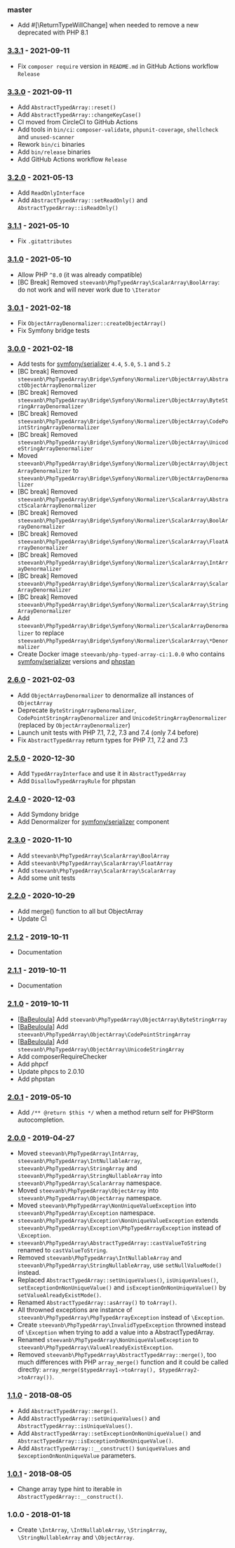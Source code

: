 ### master

- Add #[\ReturnTypeWillChange] when needed to remove a new deprecated with PHP 8.1

### [3.3.1](../../compare/3.3.0...3.3.1) - 2021-09-11

- Fix `composer require` version in `README.md` in GitHub Actions workflow `Release`

### [3.3.0](../../compare/3.2.0...3.3.0) - 2021-09-11

- Add `AbstractTypedArray::reset()`
- Add `AbstractTypedArray::changeKeyCase()`
- CI moved from CircleCI to GitHub Actions
- Add tools in `bin/ci`: `composer-validate`, `phpunit-coverage`, `shellcheck` and `unused-scanner`
- Rework `bin/ci` binaries
- Add `bin/release` binaries
- Add GitHub Actions workflow `Release`

### [3.2.0](../../compare/3.1.1...3.2.0) - 2021-05-13

- Add `ReadOnlyInterface`
- Add `AbstractTypedArray::setReadOnly()` and `AbstractTypedArray::isReadOnly()`

### [3.1.1](../../compare/3.1.0...3.1.1) - 2021-05-10

- Fix `.gitattributes`

### [3.1.0](../../compare/3.0.1...3.1.0) - 2021-05-10

- Allow PHP `^8.0` (it was already compatible)
- [BC Break] Removed `steevanb\PhpTypedArray\ScalarArray\BoolArray`: do not work and will never work due to `\Iterator`

### [3.0.1](../../compare/3.0.0...3.0.1) - 2021-02-18

- Fix `ObjectArrayDenormalizer::createObjectArray()`
- Fix Symfony bridge tests

### [3.0.0](../../compare/2.6.0...3.0.0) - 2021-02-18

- Add tests for [symfony/serializer](https://github.com/symfony/serializer) `4.4`, `5.0`, `5.1` and `5.2`
- [BC break] Removed `steevanb\PhpTypedArray\Bridge\Symfony\Normalizer\ObjectArray\AbstractObjectArrayDenormalizer`
- [BC break] Removed `steevanb\PhpTypedArray\Bridge\Symfony\Normalizer\ObjectArray\ByteStringArrayDenormalizer`
- [BC break] Removed `steevanb\PhpTypedArray\Bridge\Symfony\Normalizer\ObjectArray\CodePointStringArrayDenormalizer`
- [BC break] Removed `steevanb\PhpTypedArray\Bridge\Symfony\Normalizer\ObjectArray\UnicodeStringArrayDenormalizer`
- Moved `steevanb\PhpTypedArray\Bridge\Symfony\Normalizer\ObjectArray\ObjectArrayDenormalizer` to `steevanb\PhpTypedArray\Bridge\Symfony\Normalizer\ObjectArrayDenormalizer`
- [BC break] Removed `steevanb\PhpTypedArray\Bridge\Symfony\Normalizer\ScalarArray\AbstractScalarArrayDenormalizer`
- [BC break] Removed `steevanb\PhpTypedArray\Bridge\Symfony\Normalizer\ScalarArray\BoolArrayDenormalizer`
- [BC break] Removed `steevanb\PhpTypedArray\Bridge\Symfony\Normalizer\ScalarArray\FloatArrayDenormalizer`
- [BC break] Removed `steevanb\PhpTypedArray\Bridge\Symfony\Normalizer\ScalarArray\IntArrayDenormalizer`
- [BC break] Removed `steevanb\PhpTypedArray\Bridge\Symfony\Normalizer\ScalarArray\ScalarArrayDenormalizer`
- [BC break] Removed `steevanb\PhpTypedArray\Bridge\Symfony\Normalizer\ScalarArray\StringArrayDenormalizer`
- Add `steevanb\PhpTypedArray\Bridge\Symfony\Normalizer\ScalarArrayDenormalizer` to replace `steevanb\PhpTypedArray\Bridge\Symfony\Normalizer\ScalarArray\*Denormalizer`
- Create Docker image `steevanb/php-typed-array-ci:1.0.0` who contains [symfony/serializer](https://github.com/symfony/serializer) versions and [phpstan](https://github.com/phpstan/phpstan)

### [2.6.0](../../compare/2.5.0...2.6.0) - 2021-02-03

- Add `ObjectArrayDenormalizer` to denormalize all instances of `ObjectArray`
- Deprecate `ByteStringArrayDenormalizer`, `CodePointStringArrayDenormalizer` and `UnicodeStringArrayDenormalizer` (replaced by `ObjectArrayDenormalizer`)
- Launch unit tests with PHP 7.1, 7.2, 7.3 and 7.4 (only 7.4 before)
- Fix `AbstractTypedArray` return types for PHP 7.1, 7.2 and 7.3

### [2.5.0](../../compare/2.4.0...2.5.0) - 2020-12-30

- Add `TypedArrayInterface` and use it in `AbstractTypedArray`
- Add `DisallowTypedArrayRule` for phpstan

### [2.4.0](../../compare/2.3.0...2.4.0) - 2020-12-03

- Add Symdony bridge
- Add Denormalizer for [symfony/serializer](https://github.com/symfony/serializer) component

### [2.3.0](../../compare/2.2.0...2.3.0) - 2020-11-10

- Add `steevanb\PhpTypedArray\ScalarArray\BoolArray`
- Add `steevanb\PhpTypedArray\ScalarArray\FloatArray`
- Add `steevanb\PhpTypedArray\ScalarArray\ScalarArray`
- Add some unit tests

### [2.2.0](../../compare/2.1.1...2.1.2) - 2020-10-29

- Add merge() function to all but ObjectArray
- Update CI

### [2.1.2](../../compare/2.1.1...2.1.2) - 2019-10-11

- Documentation

### [2.1.1](../../compare/2.1.0...2.1.1) - 2019-10-11

- Documentation

### [2.1.0](../../compare/2.0.1...2.1.0) - 2019-10-11

- [[BaBeuloula](https://github.com/babeuloula)] Add `steevanb\PhpTypedArray\ObjectArray\ByteStringArray`
- [[BaBeuloula](https://github.com/babeuloula)] Add `steevanb\PhpTypedArray\ObjectArray\CodePointStringArray`
- [[BaBeuloula](https://github.com/babeuloula)] Add `steevanb\PhpTypedArray\ObjectArray\UnicodeStringArray`
- Add composerRequireChecker
- Add phpcf
- Update phpcs to 2.0.10
- Add phpstan

### [2.0.1](../../compare/2.0.0...2.0.1) - 2019-05-10

- Add `/** @return $this */` when a method return self for PHPStorm autocompletion.

### [2.0.0](../../compare/1.1.0...2.0.0) - 2019-04-27

- Moved `steevanb\PhpTypedArray\IntArray`, `steevanb\PhpTypedArray\IntNullableArray`, `steevanb\PhpTypedArray\StringArray` and `steevanb\PhpTypedArray\StringNullableArray` into `steevanb\PhpTypedArray\ScalarArray` namespace.
- Moved `steevanb\PhpTypedArray\ObjectArray` into `steevanb\PhpTypedArray\ObjectArray` namespace.
- Moved `steevanb\PhpTypedArray\NonUniqueValueException` into `steevanb\PhpTypedArray\Exception` namespace.
- `steevanb\PhpTypedArray\Exception\NonUniqueValueException` extends `steevanb\PhpTypedArray\Exception\PhpTypedArrayException` instead of `\Exception`.
- `steevanb\PhpTypedArray\AbstractTypedArray::castValueToString` renamed to `castValueToString`.
- Removed `steevanb\PhpTypedArray\IntNullableArray` and `steevanb\PhpTypedArray\StringNullableArray`, use `setNullValueMode()` instead.
- Replaced `AbstractTypedArray::setUniqueValues()`, `isUniqueValues()`, `setExceptionOnNonUniqueValue()` and `isExceptionOnNonUniqueValue()` by `setValueAlreadyExistMode()`.
- Renamed `AbstractTypedArray::asArray()` to `toArray()`.
- All throwned exceptions are instance of `steevanb\PhpTypedArray\PhpTypedArrayException` instead of `\Exception`.
- Create `steevanb\PhpTypedArray\InvalidTypeException` throwned instead of `\Exception` when trying to add a value into a AbstractTypedArray.
- Renamed `steevanb\PhpTypedArray\NonUniqueValueException` to `steevanb\PhpTypedArray\ValueAlreadyExistException`.
- Removed `steevanb\PhpTypedArray\AbstractTypedArray::merge()`, too much differences with PHP `array_merge()` function and it could be called directly: `array_merge($typedArray1->toArray(), $typedArray2->toArray())`.

### [1.1.0](../../compare/1.0.1...1.1.0) - 2018-08-05

- Add `AbstractTypedArray::merge()`.
- Add `AbstractTypedArray::setUniqueValues()` and `AbstractTypedArray::isUniqueValues()`. 
- Add `AbstractTypedArray::setExceptionOnNonUniqueValue()` and `AbstractTypedArray::isExceptionOnNonUniqueValue()`.
- Add `AbstractTypedArray::__construct()` `$uniqueValues` and `$exceptionOnNonUniqueValue` parameters.

### [1.0.1](../../compare/1.0.0...1.0.1) - 2018-08-05

- Change array type hint to iterable in `AbstractTypedArray::__construct()`.

### 1.0.0 - 2018-01-18

- Create `\IntArray`, `\IntNullableArray`, `\StringArray`, `\StringNullableArray` and `\ObjectArray`.
